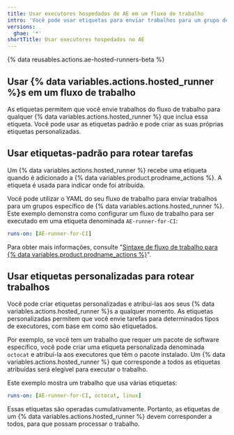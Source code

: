 ```yaml
---
title: Usar executores hospedados de AE em um fluxo de trabalho
intro: 'Você pode usar etiquetas para enviar trabalhos para um grupo de {% data variables.actions.hosted_runner %}s.'
versions:
  ghae: '*'
shortTitle: Usar executores hospedados no AE
---
```


{% data reusables.actions.ae-hosted-runners-beta %}

## Usar {% data variables.actions.hosted_runner %}s em um fluxo de trabalho

As etiquetas permitem que você envie trabalhos do fluxo de trabalho para qualquer {% data variables.actions.hosted_runner %} que inclua essa etiqueta. Você pode usar as etiquetas padrão e pode criar as suas próprias etiquetas personalizadas.

## Usar etiquetas-padrão para rotear tarefas

Um {% data variables.actions.hosted_runner %} recebe uma etiqueta quando é adicionado a {% data variables.product.prodname_actions %}. A etiqueta é usada para indicar onde foi atribuída.

Você pode utilizar o YAML do seu fluxo de trabalho para enviar trabalhos para um grupos específico de {% data variables.actions.hosted_runner %}. Este exemplo demonstra como configurar um fluxo de trabalho para ser executado em uma etiqueta denominada `AE-runner-for-CI`:

```yaml
runs-on: [AE-runner-for-CI]
```

Para obter mais informações, consulte "[Sintaxe de fluxo de trabalho para {% data variables.product.prodname_actions %}](/github/automating-your-workflow-with-github-actions/workflow-syntax-for-github-actions#jobsjob_idruns-on)".

## Usar etiquetas personalizadas para rotear trabalhos

Você pode criar etiquetas personalizadas e atribuí-las aos seus {% data variables.actions.hosted_runner %}s a qualquer momento. As etiquetas personalizadas permitem que você envie tarefas para determinados tipos de executores, com base em como são etiquetados.

Por exemplo, se você tem um trabalho que requer um pacote de software específico, você pode criar uma etiqueta personalizada denominada `octocat` e atribuí-la aos executores que têm o pacote instalado. Um {% data variables.actions.hosted_runner %} que corresponde a todos as etiquetas atribuídas será elegível para executar o trabalho.

Este exemplo mostra um trabalho que usa várias etiquetas:

```yaml
runs-on: [AE-runner-for-CI, octocat, linux]
```

Essas etiquetas são operadas cumulativamente. Portanto, as etiquetas de um {% data variables.actions.hosted_runner %} devem corresponder a todos, para que possam processar o trabalho.
